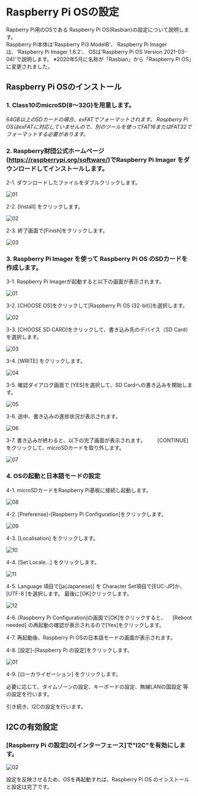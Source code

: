 # Raspberry Pi OSの設定

Rapberry Pi用のOSである Raspberry Pi OS(Rasbian)の設定について説明します。  
Raspberry Pi本体は'Raspberry Pi3 ModelB'、
Raspberry Pi Imagerは、'Raspberry Pi Imager 1.6.2'、
OSは'Raspberry Pi OS Version 2021-03-04)'で説明します。
※2020年5月に名称が「Rasbian」から「Raspberry Pi OS」に変更されました。

## Raspberry Pi OSのインストール  

###	1. Class10のmicroSD(8～32G)を用意します。

*64GB以上のSDカードの場合、exFATでフォーマットされます。
Raspberry Pi OSはexFATに対応していませんので、別のツールを使ってFAT16またはFAT32でフォーマットする必要があります。*

### 2. Raspberry財団公式ホームページ(https://raspberrypi.org/software/)でRaspberry Pi Imager をダウンロードしてインストールします。

2-1. ダウンロードしたファイルをダブルクリックします。

![01](/install/img/imager-00.png)  

2-2. [Install] をクリックします。

![02](/install/img/imager-01.png)  

2-3. 終了画面で[Finish]をクリックします。

![03](/install/img/imager-02.png)  

### 3. Raspberry Pi Imager を使って Raspberry Pi OS のSDカードを作成します。

3-1. Raspberry Pi Imagerが起動すると以下の画面が表示されます。

   ![01](/install/img/osinstall-01.png)  

3-2. [CHOOSE OS]をクリックして[Raspberry Pi OS (32-bit)]を選択します。

   ![02](/install/img/osinstall-02.png) 

3-3. [CHOOSE SD CARD]をクリックして、書き込み先のデバイス（SD Card）を選択します。
 
  ![03](/install/img/osinstall-03.png) 

3-4. [WRITE] をクリックします。

  ![04](/install/img/osinstall-04.png) 

3-5. 確認ダイアログ画面で [YES]を選択して、SD Cardへの書き込みを開始します。

  ![05](/install/img/osinstall-05.png) 

3-6. 途中、書き込みの進捗状況が表示されます。

  ![06](/install/img/osinstall-07.png) 

3-7. 書き込みが終わると、以下の完了画面が表示されます。
　　[CONTINUE] をクリックして、microSDカードを取り外します。

  ![07](/install/img/osinstall-08.png) 

### 4. OSの起動と日本語モードの設定

4-1. microSDカードをRaspberry Pi基板に接続し起動します。  

  ![08](/install/img/osinstall-09.png) 

4-2. [Preferense]-[Raspberry Pi Configuration]をクリックします。

  ![09](/install/img/piConfig-01.jpg) 

4-3. [Localisation] をクリックします。

  ![10](/install/img/piConfig-02.jpg) 

4-4. [Set Locale...] をクリックします。

  ![11](/install/img/piConfig-03.jpg) 

4-5. Language 項目で[ja(Japanese)] を
   Character Set項目で[EUC-JP]か、[UTF-8 ]を選択します。
   最後に[OK]クリックします。

  ![12](/install/img/piConfig-04.jpg) 

4-6. [Raspberry Pi Configuration]の画面で[OK]をクリックすると、
　[Reboot needed] の再起動の確認が表示されるので[Yes]をクリックします。

4-7. 再起動後、Raspberry Pi OSの日本語モードの画面が表示されます。

4-8. [設定]-[Raspberry Pi の設定]をクリックします。

   ![01](/install/img/i2cSetting-01.jpg)  

4-9. [ローカライゼーション] をクリックします。

  必要に応じて、タイムゾーンの設定、キーボードの設定、無線LANの国設定 等の設定を行います。

引き続き、I2Cの設定を行います。

## I2Cの有効設定  

### [Raspberry Pi の設定]の[インターフェース]で"I2C"を有効にします。

   ![02](/install/img/i2cSetting-02.jpg)  

設定を反映させるため、OSを再起動すれば、Raspberry Pi OS のインストールと設定は完了です。